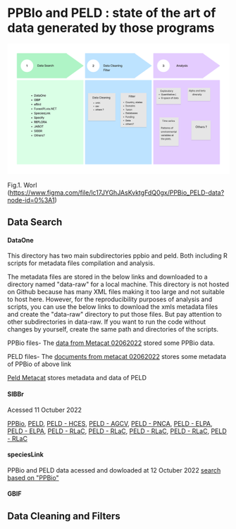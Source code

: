 # PPBIo and PELD : state of the art of data generated by those programs 

![ alt text for screen readers](https://github.com/PPBio/PPBio_metadata/blob/master/doc/img/PPBio_PELD%20data.png "Text to show on mouseover")

Fig.1. Worl (https://www.figma.com/file/lc17JYGhJAsKvktgFdQ0gx/PPBio_PELD-data?node-id=0%3A1)

## Data Search

#### DataOne

This directory has two main subdirectories ppbio and peld. Both including R scripts for metadata files compilation and analysis. 

The metadata files are stored in the below links and downloaded to a directory named "data-raw" for a local machine. This directory is not hosted on Github because has many XML files making it too large and not suitable to host here. However, for the reproducibility purposes of analysis and scripts, you can use the below links to download the xmls metadata files and create the "data-raw" directory to put those files. But pay attention to other subdirectories in data-raw. If you want to run the code without changes by yourself, create the same path and directories of the scripts. 


PPBio files- The [data from Metacat 02062022](https://onedrive.live.com/?authkey=%21ALdWS8Bdj1fu3nc&id=C8DF5FA20BD04A99%2175350&cid=C8DF5FA20BD04A99) stored some PPBio data.

PELD files- The [documents from metacat 02062022](https://onedrive.live.com/?authkey=%21ALdWS8Bdj1fu3nc&id=C8DF5FA20BD04A99%2173004&cid=C8DF5FA20BD04A99) stores some metadata of PPBio of above link

[Peld Metacat](https://onedrive.live.com/?authkey=%21ALdWS8Bdj1fu3nc&id=C8DF5FA20BD04A99%2157919&cid=C8DF5FA20BD04A99) stores metadata and data of PELD 


#### SIBBr 

Acessed 11 Octuber 2022

[PPBio](https://collectory.sibbr.gov.br/collectory/public/show/dp32?lang=pt_BR), [PELD](https://collectory.sibbr.gov.br/collectory/public/show/dp30?lang=pt_BR), [PELD - HCES](https://collectory.sibbr.gov.br/collectory/public/show/dr487?lang=pt_BR), [PELD - AGCV](https://collectory.sibbr.gov.br/collectory/public/show/dr504?lang=pt_BR), [PELD - PNCA](https://collectory.sibbr.gov.br/collectory/public/show/dr479?lang=pt_BR), [PELD - ELPA](https://collectory.sibbr.gov.br/collectory/public/show/dr505?lang=pt_BR), [PELD - ELPA](https://collectory.sibbr.gov.br/collectory/public/show/dr506?lang=pt_BR), [PELD - RLaC](https://collectory.sibbr.gov.br/collectory/public/show/dr611?lang=pt_BR), [PELD - RLaC](https://collectory.sibbr.gov.br/collectory/public/show/dr609?lang=pt_BR), [PELD - RLaC](https://collectory.sibbr.gov.br/collectory/public/show/dr610?lang=pt_BR), [PELD - RLaC](https://collectory.sibbr.gov.br/collectory/public/show/dr607?lang=pt_BR), [PELD - RLaC](https://collectory.sibbr.gov.br/collectory/public/show/dr608?lang=pt_BR)


#### speciesLink 
PPBio and PELD data acessed and dowloaded at 12 Octuber 2022 [search based on "PPBio"](https://specieslink.net/search/)

#### GBIF

## Data Cleaning and Filters







